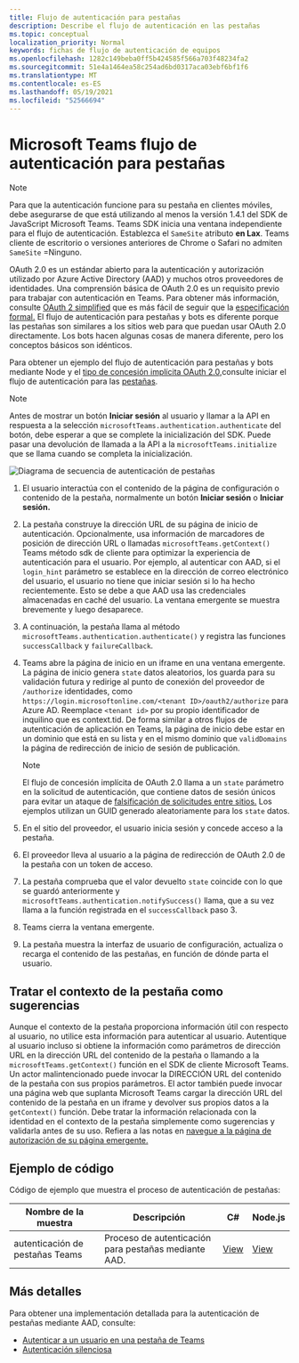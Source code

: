 ```yaml
---
title: Flujo de autenticación para pestañas
description: Describe el flujo de autenticación en las pestañas
ms.topic: conceptual
localization_priority: Normal
keywords: fichas de flujo de autenticación de equipos
ms.openlocfilehash: 1282c149beba0ff5b424585f566a703f48234fa2
ms.sourcegitcommit: 51e4a1464ea58c254ad6bd0317aca03ebf6bf1f6
ms.translationtype: MT
ms.contentlocale: es-ES
ms.lasthandoff: 05/19/2021
ms.locfileid: "52566694"
---
```

# <a name="microsoft-teams-authentication-flow-for-tabs"></a>Microsoft Teams flujo de autenticación para pestañas

> [!NOTE]
> Para que la autenticación funcione para su pestaña en clientes móviles, debe asegurarse de que está utilizando al menos la versión 1.4.1 del SDK de JavaScript Microsoft Teams.
> Teams SDK inicia una ventana independiente para el flujo de autenticación. Establezca el `SameSite` atributo **en Lax**. Teams cliente de escritorio o versiones anteriores de Chrome o Safari no admiten `SameSite` =Ninguno.

OAuth 2.0 es un estándar abierto para la autenticación y autorización utilizado por Azure Active Directory (AAD) y muchos otros proveedores de identidades. Una comprensión básica de OAuth 2.0 es un requisito previo para trabajar con autenticación en Teams. Para obtener más información, consulte [OAuth 2 simplified](https://aaronparecki.com/oauth-2-simplified/) que es más fácil de seguir que la [especificación formal.](https://oauth.net/2/) El flujo de autenticación para pestañas y bots es diferente porque las pestañas son similares a los sitios web para que puedan usar OAuth 2.0 directamente. Los bots hacen algunas cosas de manera diferente, pero los conceptos básicos son idénticos.

Para obtener un ejemplo del flujo de autenticación para pestañas y bots mediante Node y el [tipo de concesión implícita OAuth 2.0,](https://oauth.net/2/grant-types/implicit/)consulte iniciar el flujo de autenticación para las [pestañas](~/tabs/how-to/authentication/auth-tab-aad.md#initiate-authentication-flow).

> [!NOTE]
> Antes de mostrar un botón **Iniciar sesión** al usuario y llamar a la API en respuesta a la selección `microsoftTeams.authentication.authenticate` del botón, debe esperar a que se complete la inicialización del SDK. Puede pasar una devolución de llamada a la API a la `microsoftTeams.initialize` que se llama cuando se completa la inicialización.

![Diagrama de secuencia de autenticación de pestañas](~/assets/images/authentication/tab_auth_sequence_diagram.png)

1. El usuario interactúa con el contenido de la página de configuración o contenido de la pestaña, normalmente un botón **Iniciar sesión** o **Iniciar sesión.**
2. La pestaña construye la dirección URL de su página de inicio de autenticación. Opcionalmente, usa información de marcadores de posición de dirección URL o llamadas `microsoftTeams.getContext()` Teams método sdk de cliente para optimizar la experiencia de autenticación para el usuario. Por ejemplo, al autenticar con AAD, si el `login_hint` parámetro se establece en la dirección de correo electrónico del usuario, el usuario no tiene que iniciar sesión si lo ha hecho recientemente. Esto se debe a que AAD usa las credenciales almacenadas en caché del usuario. La ventana emergente se muestra brevemente y luego desaparece.
3. A continuación, la pestaña llama al método `microsoftTeams.authentication.authenticate()` y registra las funciones `successCallback` y `failureCallback`.
4. Teams abre la página de inicio en un iframe en una ventana emergente. La página de inicio genera `state` datos aleatorios, los guarda para su validación futura y redirige al punto de conexión del proveedor de `/authorize` identidades, como `https://login.microsoftonline.com/<tenant ID>/oauth2/authorize` para Azure AD. Reemplace `<tenant id>` por su propio identificador de inquilino que es context.tid.
De forma similar a otros flujos de autenticación de aplicación en Teams, la página de inicio debe estar en un dominio que está en su lista y en el mismo dominio que `validDomains` la página de redirección de inicio de sesión de publicación.

    > [!NOTE]
    > El flujo de concesión implícita de OAuth 2.0 llama a un `state` parámetro en la solicitud de autenticación, que contiene datos de sesión únicos para evitar un ataque de [falsificación de solicitudes entre sitios.](https://en.wikipedia.org/wiki/Cross-site_request_forgery) Los ejemplos utilizan un GUID generado aleatoriamente para los `state` datos.

5. En el sitio del proveedor, el usuario inicia sesión y concede acceso a la pestaña.
6. El proveedor lleva al usuario a la página de redirección de OAuth 2.0 de la pestaña con un token de acceso.
7. La pestaña comprueba que el valor devuelto `state` coincide con lo que se guardó anteriormente y `microsoftTeams.authentication.notifySuccess()` llama, que a su vez llama a la función registrada en el `successCallback` paso 3.
8. Teams cierra la ventana emergente.
9. La pestaña muestra la interfaz de usuario de configuración, actualiza o recarga el contenido de las pestañas, en función de dónde parta el usuario.

## <a name="treat-tab-context-as-hints"></a>Tratar el contexto de la pestaña como sugerencias

Aunque el contexto de la pestaña proporciona información útil con respecto al usuario, no utilice esta información para autenticar al usuario. Autentique al usuario incluso si obtiene la información como parámetros de dirección URL en la dirección URL del contenido de la pestaña o llamando a la `microsoftTeams.getContext()` función en el SDK de cliente Microsoft Teams. Un actor malintencionado puede invocar la DIRECCIÓN URL del contenido de la pestaña con sus propios parámetros. El actor también puede invocar una página web que suplanta Microsoft Teams cargar la dirección URL del contenido de la pestaña en un iframe y devolver sus propios datos a la `getContext()` función. Debe tratar la información relacionada con la identidad en el contexto de la pestaña simplemente como sugerencias y validarla antes de su uso. Refiera a las notas en [navegue a la página de autorización de su página emergente.](~/tabs/how-to/authentication/auth-tab-aad.md#navigate-to-the-authorization-page-from-your-popup-page)

## <a name="code-sample"></a>Ejemplo de código

Código de ejemplo que muestra el proceso de autenticación de pestañas:

| **Nombre de la muestra** | **Descripción** | **C#** | **Node.js** |
|-----------------|-----------------|-------------|------------|
| autenticación de pestañas Teams | Proceso de autenticación para pestañas mediante AAD. | [View](https://github.com/OfficeDev/Microsoft-Teams-Samples/tree/main/samples/app-complete-sample/csharp) | [View](https://github.com/OfficeDev/Microsoft-Teams-Samples/tree/main/samples/app-complete-sample/nodejs) |

## <a name="more-details"></a>Más detalles

Para obtener una implementación detallada para la autenticación de pestañas mediante AAD, consulte:

* [Autenticar a un usuario en una pestaña de Teams](~/tabs/how-to/authentication/auth-tab-AAD.md)
* [Autenticación silenciosa](~/tabs/how-to/authentication/auth-silent-AAD.md)
